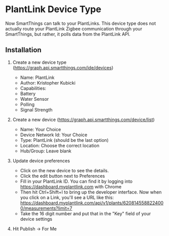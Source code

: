 # PlantLink Device Type

Now SmartThings can talk to your PlantLinks. This device type does not actually route your PlantLink Zigbee communication through your SmartThings, but rather, it polls data from the PlantLink API.  

## Installation

1. Create a new device type (https://graph.api.smartthings.com/ide/devices)
    *  Name: PlantLink
    *  Author: Kristopher Kubicki
    *  Capabilities:
      * Battery
      * Water Sensor 
      * Polling
      * Signal Strength

2. Create a new device (https://graph.api.smartthings.com/device/list)
   * Name: Your Choice
   * Device Network Id: Your Choice
   *   Type: PlantLink (should be the last option)
   *   Location: Choose the correct location
   *   Hub/Group: Leave blank
 
3. Update device preferences
    * Click on the new device to see the details.
    * Click the edit button next to Preferences
    * Fill in your PlantLink ID. You can find it by logging into https://dashboard.myplantlink.com with Chrome
    * Then hit Ctrl+Shift+I to bring up the developer interface.  Now when you click on a Link, you'll see a URL
     like this: https://dashboard.myplantlink.com/api/v1/plants/6208145588224000/measurements?limit=7
    * Take the 16 digit number and put that in the "Key" field of your device settings

4. Hit Publish -> For Me
